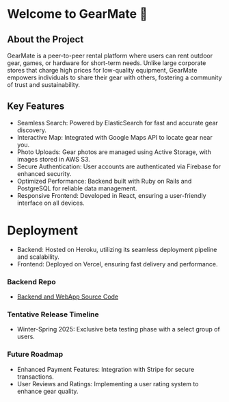 # Welcome to GearMate 👋

## About the Project
GearMate is a peer-to-peer rental platform where users can rent outdoor gear, games, or hardware for short-term needs. Unlike large corporate stores that charge high prices for low-quality equipment, GearMate empowers individuals to share their gear with others, fostering a community of trust and sustainability.


## Key Features
- Seamless Search: Powered by ElasticSearch for fast and accurate gear discovery.
- Interactive Map: Integrated with Google Maps API to locate gear near you.
- Photo Uploads: Gear photos are managed using Active Storage, with images stored in AWS S3.
- Secure Authentication: User accounts are authenticated via Firebase for enhanced security.
- Optimized Performance: Backend built with Ruby on Rails and PostgreSQL for reliable data management.
- Responsive Frontend: Developed in React, ensuring a user-friendly interface on all devices.

# Deployment
- Backend: Hosted on Heroku, utilizing its seamless deployment pipeline and scalability.
- Frontend: Deployed on Vercel, ensuring fast delivery and performance.

### Backend Repo 
- [Backend and WebApp Source Code](https://github.com/kylebrackman/GearMate)


### Tentative Release Timeline
- Winter-Spring 2025: Exclusive beta testing phase with a select group of users.

### Future Roadmap
- Enhanced Payment Features: Integration with Stripe for secure transactions.
- User Reviews and Ratings: Implementing a user rating system to enhance gear quality.


